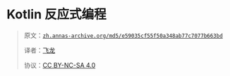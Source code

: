# Kotlin 反应式编程

> 原文：[`zh.annas-archive.org/md5/e59035cf55f50a348ab77c7077b663bd`](https://zh.annas-archive.org/md5/e59035cf55f50a348ab77c7077b663bd)
> 
> 译者：[飞龙](https://github.com/wizardforcel)
> 
> 协议：[CC BY-NC-SA 4.0](http://creativecommons.org/licenses/by-nc-sa/4.0/)